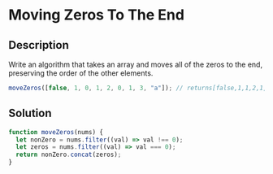 # Moving Zeros To The End

## Description

Write an algorithm that takes an array and moves all of the zeros to the end, preserving the order of the other elements.

```javascript
moveZeros([false, 1, 0, 1, 2, 0, 1, 3, "a"]); // returns[false,1,1,2,1,3,"a",0,0]
```

## Solution

```javascript
function moveZeros(nums) {
  let nonZero = nums.filter((val) => val !== 0);
  let zeros = nums.filter((val) => val === 0);
  return nonZero.concat(zeros);
}
```

